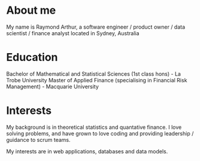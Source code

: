 # About me
My name is Raymond Arthur, a software engineer / product owner / data scientist / finance analyst located in Sydney, Australia

# Education
Bachelor of Mathematical and Statistical Sciences (1st class hons) - La Trobe University
Master of Applied Finance (specialising in Financial Risk Management) - Macquarie University

# Interests
My background is in theoretical statistics and quantative finance. I love solving problems, and have grown to love coding and providing leadership / guidance to scrum teams.

My interests are in web applications, databases and data models.


